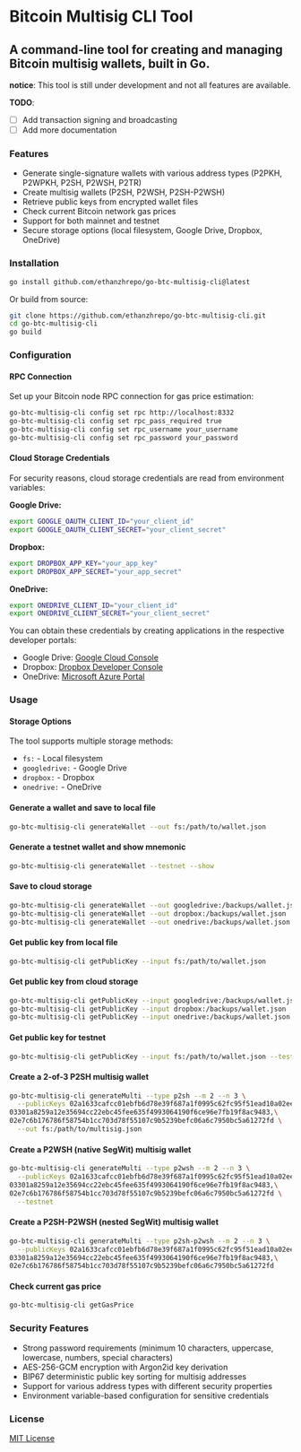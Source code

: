# Bitcoin Multisig CLI Tool
## A command-line tool for creating and managing Bitcoin multisig wallets, built in Go.

**notice**: This tool is still under development and not all features are available.   

**TODO**:
- [ ] Add transaction signing and broadcasting
- [ ] Add more documentation

### Features
- Generate single-signature wallets with various address types (P2PKH, P2WPKH, P2SH, P2WSH, P2TR)
- Create multisig wallets (P2SH, P2WSH, P2SH-P2WSH)
- Retrieve public keys from encrypted wallet files
- Check current Bitcoin network gas prices
- Support for both mainnet and testnet
- Secure storage options (local filesystem, Google Drive, Dropbox, OneDrive)

### Installation

```bash
go install github.com/ethanzhrepo/go-btc-multisig-cli@latest
```

Or build from source:

```bash
git clone https://github.com/ethanzhrepo/go-btc-multisig-cli.git
cd go-btc-multisig-cli
go build
```

### Configuration

#### RPC Connection

Set up your Bitcoin node RPC connection for gas price estimation:

```bash
go-btc-multisig-cli config set rpc http://localhost:8332
go-btc-multisig-cli config set rpc_pass_required true
go-btc-multisig-cli config set rpc_username your_username
go-btc-multisig-cli config set rpc_password your_password
```

#### Cloud Storage Credentials

For security reasons, cloud storage credentials are read from environment variables:

**Google Drive:**
```bash
export GOOGLE_OAUTH_CLIENT_ID="your_client_id"
export GOOGLE_OAUTH_CLIENT_SECRET="your_client_secret"
```

**Dropbox:**
```bash
export DROPBOX_APP_KEY="your_app_key"
export DROPBOX_APP_SECRET="your_app_secret"
```

**OneDrive:**
```bash
export ONEDRIVE_CLIENT_ID="your_client_id"
export ONEDRIVE_CLIENT_SECRET="your_client_secret"
```

You can obtain these credentials by creating applications in the respective developer portals:
- Google Drive: [Google Cloud Console](https://console.cloud.google.com/)
- Dropbox: [Dropbox Developer Console](https://www.dropbox.com/developers)
- OneDrive: [Microsoft Azure Portal](https://portal.azure.com/)

### Usage

#### Storage Options

The tool supports multiple storage methods:

- `fs:` - Local filesystem
- `googledrive:` - Google Drive
- `dropbox:` - Dropbox
- `onedrive:` - OneDrive

#### Generate a wallet and save to local file
```bash
go-btc-multisig-cli generateWallet --out fs:/path/to/wallet.json
```

#### Generate a testnet wallet and show mnemonic
```bash
go-btc-multisig-cli generateWallet --testnet --show
```

#### Save to cloud storage
```bash
go-btc-multisig-cli generateWallet --out googledrive:/backups/wallet.json
go-btc-multisig-cli generateWallet --out dropbox:/backups/wallet.json
go-btc-multisig-cli generateWallet --out onedrive:/backups/wallet.json
```

#### Get public key from local file
```bash
go-btc-multisig-cli getPublicKey --input fs:/path/to/wallet.json
```

#### Get public key from cloud storage
```bash
go-btc-multisig-cli getPublicKey --input googledrive:/backups/wallet.json
go-btc-multisig-cli getPublicKey --input dropbox:/backups/wallet.json
go-btc-multisig-cli getPublicKey --input onedrive:/backups/wallet.json
```

#### Get public key for testnet
```bash
go-btc-multisig-cli getPublicKey --input fs:/path/to/wallet.json --testnet
```

#### Create a 2-of-3 P2SH multisig wallet
```bash
go-btc-multisig-cli generateMulti --type p2sh --m 2 --n 3 \
  --publicKeys 02a1633cafcc01ebfb6d78e39f687a1f0995c62fc95f51ead10a02ee0be551b5dc,\
03301a8259a12e35694cc22ebc45fee635f4993064190f6ce96e7fb19f8ac9483,\
02e7c6b176786f58754b1cc703d78f55107c9b5239befc06a6c7950bc5a61272fd \
  --out fs:/path/to/multisig.json
```

#### Create a P2WSH (native SegWit) multisig wallet
```bash
go-btc-multisig-cli generateMulti --type p2wsh --m 2 --n 3 \
  --publicKeys 02a1633cafcc01ebfb6d78e39f687a1f0995c62fc95f51ead10a02ee0be551b5dc,\
03301a8259a12e35694cc22ebc45fee635f4993064190f6ce96e7fb19f8ac9483,\
02e7c6b176786f58754b1cc703d78f55107c9b5239befc06a6c7950bc5a61272fd \
  --testnet
```

#### Create a P2SH-P2WSH (nested SegWit) multisig wallet
```bash
go-btc-multisig-cli generateMulti --type p2sh-p2wsh --m 2 --n 3 \
  --publicKeys 02a1633cafcc01ebfb6d78e39f687a1f0995c62fc95f51ead10a02ee0be551b5dc,\
03301a8259a12e35694cc22ebc45fee635f4993064190f6ce96e7fb19f8ac9483,\
02e7c6b176786f58754b1cc703d78f55107c9b5239befc06a6c7950bc5a61272fd
```

#### Check current gas price
```bash
go-btc-multisig-cli getGasPrice
```

### Security Features

- Strong password requirements (minimum 10 characters, uppercase, lowercase, numbers, special characters)
- AES-256-GCM encryption with Argon2id key derivation
- BIP67 deterministic public key sorting for multisig addresses
- Support for various address types with different security properties
- Environment variable-based configuration for sensitive credentials

### License

[MIT License](LICENSE)
